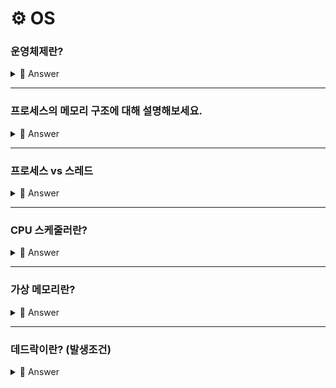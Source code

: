 # ⚙️ OS

### 운영체제란?
<details>
<summary>🔎 Answer</summary>
<div markdown="1">

시스템의 자원과 동작을 관리하는 소프트웨어로서 프로세스, 저장장치, 네트워킹, 사용자, 하드웨어를 관리합니다.

</div>
</details>

---

### 프로세스의 메모리 구조에 대해 설명해보세요. 
<details>
<summary>🔎 Answer</summary>
<div markdown="1">

메모리는 4가지 영역으로 코드, 데이터, 힙, 스택 영역이 있습니다.

코드 영역은 실행할 프로그램의 코드가 들어가는 부분이고
데이터 영역은 전역 변수와 정적 변수가 할당되는 영역입니다.
힙 영역은 사용자(프로그래머)가 할당/해제 하는 메모리 공간으로 동적으로 할당되며,
스택 영역은 함수의 호출 정보, 지역 변수와 매개 변수들이 저장되게 됩니다.

</div>
</details>

---

### 프로세스 vs 스레드
<details>
<summary>🔎 Answer</summary>
<div markdown="1">

> 프로그램: 컴퓨터가 이해할 수 있는 명령어의 집합체로 정적인 상태이다.

프로세스는 프로그램을 실행시킨 상태 즉, 실행중인 프로그램이며
스레드는 프로세스 안에서 실행되는 흐름의 단위이다.

프로세스는 OS 내부에서 메모리 영역을 할당받고 독립된 영역을 가지지만,
스레드는 프로세스 내부에서 메모리의 코드, 데이터, 힙 영역을 공유해서 사용하며 스택 영역만 별도로 할당을 받는다.

</div>
</details>

---

### CPU 스케줄러란?
<details>
<summary>🔎 Answer</summary>
<div markdown="1">

> 선점형: 다른 프로세스를 빼앗아 먼저 처리하도록 함.
> 비선점형: 다른 프로세스를 뺏지 않고 자신의 차례까 올 때까지 대기함.


준비 큐(Ready Queue)에 있는 프로세스에 대해 CPU를 할당하는 방식으로, 
FCFS, SJF, SRT, RR, Priority Scheduling 5가지 방식이 존재합니다.

```markdown

*비선점형 스케줄링*
FCFS(First Come First Served, FIFO)**: 먼저 CPU를 요청하는 프로세스를 먼저 처리
**SJF(Shortest Job First)**: CPU 사용 시간이 작은 것 먼저 처리 -> 대기 시간을 최소화!

*선점형 스케줄링*
SRT(Shortest Remaining Time):** 최단 잔여시간을 우선 처리 -> 선점형 SJF
**RR(Round Robin):** 모든 프로세스가 같은 우선순위를 가지고, time slice 기반으로 스케줄링 (컨텍스트 스위칭이 많이 일어남.)

**Priority Scheduling:** 우선순위가 높은 프로세스에 CPU 할당 
```

</div>
</details>


---

### 가상 메모리란?
<details>
<summary>🔎 Answer</summary>
<div markdown="1">

모든 프로세스에게 메모리를 할당하기엔 메모리의 한계가 있기 때문에 
프로세스에서 사용하는 부분만 메모리에 올리고 나머지는 디스크에 보관하는 기법을 말합니다.

</div>
</details>

---

### 데드락이란? (발생조건)
<details>
<summary>🔎 Answer</summary>
<div markdown="1">

데드락이란, 프로세스가 자원을 얻지 못해 다음 작업을 하지 못하는 상태를 말합니다.

데드락의 발생 조건

```markdown

상호 배제: 자원은 한 번에 한 프로세스만 사용할 수 있어야 한다.
점유 대기: 최소한 하나의 자원을 점유하고 있으면서 다른 프로세스에 할당되어 있는 자원을 추가로 점유하기 위해 대기하는 프로세스가 있어야 한다.
비선점: 다른 프로세스에 할당된 자원은 사용이 끝날 떄까지 강제로 빼앗을 수 없다.
순환 대기: 프로세스 집합에서 P0 -> P1, P1 -> Pn, Pn -> P0 자원을 요구하는 상황

```

</div>
</details>